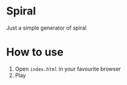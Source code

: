# Spiral 
Just a simple generator of spiral

# How to use
1) Open `index.html` in your favourite browser 
2) Play
